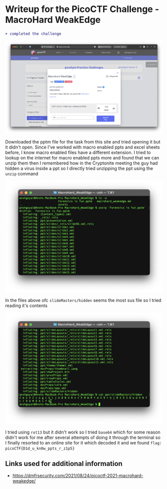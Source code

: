 # Writeup for the PicoCTF Challenge - MacroHard WeakEdge

```diff
+ completed the challenge
```

![Challenge](./assets/Screenshot%202023-02-20%20at%201.27.58%20AM.png)

Downloaded the pptm file for the task from this site and tried opening it but it didn't open. Since I've worked with macro enabled ppts and excel sheets before, I know macro enabled files have a different extension. I tried to lookup on the internet for macro enabled ppts more and found that we can unzip them then I remembered how in the Cryptonite meeting the guy had hidden a virus inside a ppt so I directly tried unzipping the ppt using the `unzip` command

![Unzip](./assets/Screenshot%202023-02-20%20at%201.42.33%20AM.png)

In the files above ofc `slideMasters/hidden` seems the most sus file so I tried reading it's contents

![Cat_hidden](./assets/Screenshot%202023-02-20%20at%201.44.03%20AM.png)

I tried using `rot13` but it didn't work so I tried `base64` which for some reason didn't work for me after several attempts of doing it through the terminal so I finally resorted to an online site for it which decoded it and we found `flag: picoCTF{D1d_u_kn0w_ppts_r_z1p5}`

## Links used for additional information

-   https://dmfrsecurity.com/2021/08/24/picoctf-2021-macrohard-weakedge/

